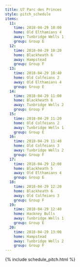 ```yaml
---
title: U7 Parc des Princes
style: pitch_schedule
items:
  11:
    time: 2018-04-29 10:00
    home: Old Elthamians 4
    away: Tunbridge Wells 1
    group: Group E
  12:
    time: 2018-04-29 10:20
    home: Blackheath 6
    away: Hampstead
    group: Group F
  13:
    time: 2018-04-29 10:40
    home: Old Colfeians 2
    away: Old Elthamians 4
    group: Group E
  14:
    time: 2018-04-29 11:00
    home: Blackheath 6
    away: Tunbridge Wells 2
    group: Group F
  15:
    time: 2018-04-29 11:20
    home: Old Colfeians 2
    away: Tunbridge Wells 1
    group: Group E
  16:
    time: 2018-04-29 11:40
    home: Old Colfeians 3
    away: Tunbridge Wells 2
    group: Group F
  17:
    time: 2018-04-29 12:00
    home: Blackheath 5
    away: Old Elthamians 4
    group: Group E
  18:
    time: 2018-04-29 12:20
    home: Blackheath 6
    away: Old Colfeians 3
    group: Group F
  19:
    time: 2018-04-29 12:40
    home: Hackney Bulls
    away: Tunbridge Wells 1
    group: Group E
  20:
    time: 2018-04-29 13:00
    home: Hampstead
    away: Tunbridge Wells 2
    group: Group F
---
```


{% include schedule_pitch.html %}
